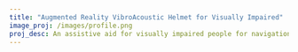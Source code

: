```yaml
---
title: "Augmented Reality VibroAcoustic Helmet for Visually Impaired"
image_proj: /images/profile.png
proj_desc: An assistive aid for visually impaired people for navigation and performing simple day-to-day activities. It helps navigating in indoor and outdoor environments by providing vibro tactile and acoustic feedback based on the location of the obstacle. It can detect a 20 dollar bills, a bottle, and room numbers. Once the item is detected, a Text-to-Speech provides audio output to the user through headphones.     
---
```





